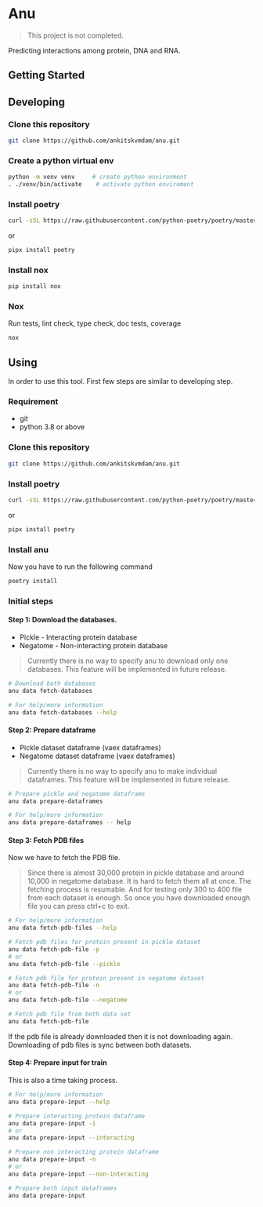 # Anu

> This project is not completed.

Predicting interactions among protein, DNA and RNA.

## Getting Started


## Developing

### Clone this repository

```bash
git clone https://github.com/ankitskvmdam/anu.git
```

### Create a python virtual env

```bash
python -m venv venv     # create python environment
. ./venv/bin/activate    # activate python enviroment
```

### Install poetry

```bash
curl -sSL https://raw.githubusercontent.com/python-poetry/poetry/master/get-poetry.py | python
```
or

```bash
pipx install poetry
```

### Install nox

```bash
pip install nox
```
### Nox

Run tests, lint check, type check, doc tests, coverage
```bash
nox
```

## Using
In order to use this tool. First few steps are similar to developing step.
### Requirement
* git
* python 3.8 or above

### Clone this repository

```bash
git clone https://github.com/ankitskvmdam/anu.git
```


### Install poetry

```bash
curl -sSL https://raw.githubusercontent.com/python-poetry/poetry/master/get-poetry.py | python
```
or

```bash
pipx install poetry
```

### Install anu
Now you have to run the following command
```bash
poetry install
```


### Initial steps

#### Step 1: Download the databases.
* Pickle - Interacting protein database
* Negatome - Non-interacting protein database
> Currently there is no way to specify anu to download only one databases. This feature will be implemented in future release.
```bash
# Download both databases
anu data fetch-databases

# For help/more information
anu data fetch-databases --help
```

#### Step 2: Prepare dataframe
* Pickle dataset dataframe (vaex dataframes)
* Negatome dataset dataframe (vaex dataframes)
> Currently there is no way to specify anu to make individual dataframes. This feature will be implemented in future release.
```bash
# Prepare pickle and negatome dataframe
anu data prepare-dataframes

# For help/more information
anu data prepare-dataframes -- help
```

#### Step 3: Fetch PDB files
Now we have to fetch the PDB file.
> Since there is almost 30,000 protein in pickle database and around 10,000 in negatome database. It is hard to fetch them all at once. The fetching process is resumable. And for testing only 300 to 400 file from each dataset is enough. So once you have downloaded enough file you can press ctrl+c to exit.

```bash
# For help/more information
anu data fetch-pdb-files --help

# Fetch pdb files for protein present in pickle dataset
anu data fetch-pdb-file -p
# or
anu data fetch-pdb-file --pickle

# Fetch pdb file for protein present in negatome dataset
anu data fetch-pdb-file -n
# or
anu data fetch-pdb-file --negatome

# Fetch pdb file from both data set
anu data fetch-pdb-file
```

If the pdb file is already downloaded then it is not downloading again. Downloading of pdb files is sync between both datasets.

#### Step 4: Prepare input for train
This is also a time taking process.

```bash
# For help/more information
anu data prepare-input --help

# Prepare interacting protein dataframe
anu data prepare-input -i
# or
anu data prepare-input --interacting

# Prepare non interacting protein dataframe
anu data prepare-input -n
# or
anu data prepare-input --non-interacting

# Prepare both input dataframes
anu data prepare-input
```
